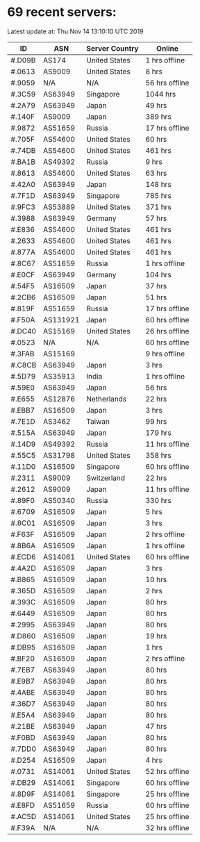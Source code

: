 # 69 recent servers:

Latest update at: Thu Nov 14 13:10:10 UTC 2019

| ID | ASN | Server Country | Online |
| -- | --- | -------------- | ------ |
| #.D09B | AS174 | United States | 1 hrs offline |
| #.0613 | AS9009 | United States | 8 hrs |
| #.9059 | N/A | N/A | 56 hrs offline |
| #.3C59 | AS63949 | Singapore | 1044 hrs |
| #.2A79 | AS63949 | Japan | 49 hrs |
| #.140F | AS9009 | Japan | 389 hrs |
| #.9872 | AS51659 | Russia | 17 hrs offline |
| #.705F | AS54600 | United States | 60 hrs |
| #.74DB | AS54600 | United States | 461 hrs |
| #.BA1B | AS49392 | Russia | 9 hrs |
| #.8613 | AS54600 | United States | 63 hrs |
| #.42A0 | AS63949 | Japan | 148 hrs |
| #.7F1D | AS63949 | Singapore | 785 hrs |
| #.9FC3 | AS53889 | United States | 371 hrs |
| #.3988 | AS63949 | Germany | 57 hrs |
| #.E836 | AS54600 | United States | 461 hrs |
| #.2633 | AS54600 | United States | 461 hrs |
| #.877A | AS54600 | United States | 461 hrs |
| #.8C67 | AS51659 | Russia | 1 hrs offline |
| #.E0CF | AS63949 | Germany | 104 hrs |
| #.54F5 | AS16509 | Japan | 37 hrs |
| #.2CB6 | AS16509 | Japan | 51 hrs |
| #.819F | AS51659 | Russia | 17 hrs offline |
| #.F50A | AS131921 | Japan | 60 hrs offline |
| #.DC40 | AS15169 | United States | 26 hrs offline |
| #.0523 | N/A | N/A | 60 hrs offline |
| #.3FAB | AS15169 |  | 9 hrs offline |
| #.C8CB | AS63949 | Japan | 3 hrs |
| #.5D79 | AS35913 | India | 1 hrs offline |
| #.59E0 | AS63949 | Japan | 56 hrs |
| #.E655 | AS12876 | Netherlands | 22 hrs |
| #.EBB7 | AS16509 | Japan | 3 hrs |
| #.7E1D | AS3462 | Taiwan | 99 hrs |
| #.515A | AS63949 | Japan | 179 hrs |
| #.14D9 | AS49392 | Russia | 11 hrs offline |
| #.55C5 | AS31798 | United States | 358 hrs |
| #.11D0 | AS16509 | Singapore | 60 hrs offline |
| #.2311 | AS9009 | Switzerland | 22 hrs |
| #.2612 | AS9009 | Japan | 11 hrs offline |
| #.89F0 | AS50340 | Russia | 330 hrs |
| #.6709 | AS16509 | Japan | 5 hrs |
| #.8C01 | AS16509 | Japan | 3 hrs |
| #.F63F | AS16509 | Japan | 2 hrs offline |
| #.8B6A | AS16509 | Japan | 1 hrs offline |
| #.ECD6 | AS14061 | United States | 60 hrs offline |
| #.4A2D | AS16509 | Japan | 3 hrs |
| #.B865 | AS16509 | Japan | 10 hrs |
| #.365D | AS16509 | Japan | 2 hrs |
| #.393C | AS16509 | Japan | 80 hrs |
| #.6449 | AS16509 | Japan | 80 hrs |
| #.2995 | AS63949 | Japan | 80 hrs |
| #.D860 | AS16509 | Japan | 19 hrs |
| #.DB95 | AS16509 | Japan | 1 hrs |
| #.BF20 | AS16509 | Japan | 2 hrs offline |
| #.7EB7 | AS63949 | Japan | 80 hrs |
| #.E9B7 | AS63949 | Japan | 80 hrs |
| #.4ABE | AS63949 | Japan | 80 hrs |
| #.36D7 | AS63949 | Japan | 80 hrs |
| #.E5A4 | AS63949 | Japan | 80 hrs |
| #.21BE | AS63949 | Japan | 47 hrs |
| #.F0BD | AS63949 | Japan | 80 hrs |
| #.7DD0 | AS63949 | Japan | 80 hrs |
| #.D254 | AS16509 | Japan | 4 hrs |
| #.0731 | AS14061 | United States | 52 hrs offline |
| #.DB29 | AS14061 | Singapore | 60 hrs offline |
| #.8D9F | AS14061 | Singapore | 25 hrs offline |
| #.E8FD | AS51659 | Russia | 60 hrs offline |
| #.AC5D | AS14061 | United States | 25 hrs offline |
| #.F39A | N/A | N/A | 32 hrs offline |

